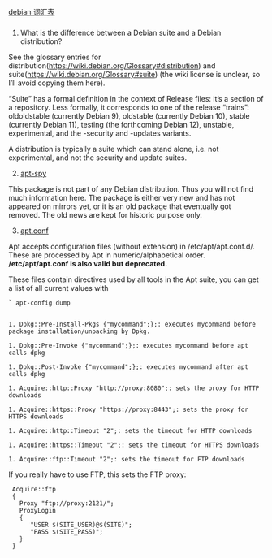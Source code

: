 
[debian 词汇表]( https://wiki.debian.org/Glossary)


###

1.  What is the difference between a Debian suite and a Debian distribution?

See the glossary entries for
distribution(https://wiki.debian.org/Glossary#distribution) and
suite(https://wiki.debian.org/Glossary#suite) (the wiki license is unclear, so
I’ll avoid copying them here).

“Suite” has a formal definition in the context of Release files: it’s a section
of a repository. Less formally, it corresponds to one of the release “trains”:
    oldoldstable (currently Debian 9), 
    oldstable (currently Debian 10),
    stable (currently Debian 11), 
    testing (the forthcoming Debian 12),
    unstable, 
    experimental, and the -security and -updates variants. 

A distribution is typically a suite which can stand alone, i.e. not
experimental, and not the security and update suites.


2. [apt-spy](https://tracker.debian.org/pkg/apt-spy)

This package is not part of any Debian distribution. Thus you will not find
much information here. The package is either very new and has not appeared on
mirrors yet, or it is an old package that eventually got removed. The old news
are kept for historic purpose only.


3. [apt.conf](https://wiki.debian.org/AptConfiguration)

Apt accepts configuration files (without extension) in /etc/apt/apt.conf.d/.
These are processed by Apt in numeric/alphabetical order. **/etc/apt/apt.conf is
also valid but deprecated.**

These files contain directives used by all tools in the Apt suite, you can get
a list of all current values with 

    ` apt-config dump


    1. Dpkg::Pre-Install-Pkgs {"mycommand";};: executes mycommand before package installation/unpacking by Dpkg.

    1. Dpkg::Pre-Invoke {"mycommand";};: executes mycommand before apt calls dpkg

    1. Dpkg::Post-Invoke {"mycommand";};: executes mycommand after apt calls dpkg

    1. Acquire::http::Proxy "http://proxy:8080";: sets the proxy for HTTP downloads

    1. Acquire::https::Proxy "https://proxy:8443";: sets the proxy for HTTPS downloads

    1. Acquire::http::Timeout "2";: sets the timeout for HTTP downloads

    1. Acquire::https::Timeout "2";: sets the timeout for HTTPS downloads

    1. Acquire::ftp::Timeout "2";: sets the timeout for FTP downloads


If you really have to use FTP, this sets the FTP proxy:

```
 Acquire::ftp
 {
   Proxy "ftp://proxy:2121/";
   ProxyLogin
   {
      "USER $(SITE_USER)@$(SITE)";
      "PASS $(SITE_PASS)";
   }
 }
```


